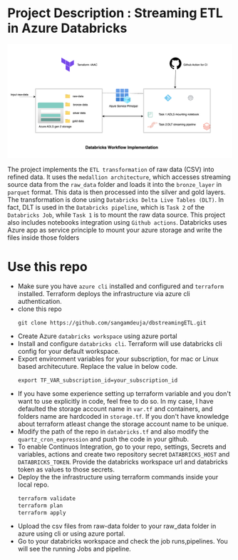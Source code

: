 # Project Description : Streaming ETL in Azure Databricks

<img src="images/Databricks_workflow.png" alt="Alt text" width="800"/>

The project implements the `ETL transformation` of raw data (CSV) into refined data. It uses the `medallion architecture`, which accesses streaming source data from the `raw_data` folder and loads it into the `bronze_layer` in `parquet` format. This data is then processed into the silver and gold layers. The transformation is done using `Databricks Delta Live Tables (DLT)`. In fact, DLT is used in the `Databricks pipeline`, which is `Task 2` of the `Databricks Job`, while `Task 1` is to mount the raw data source. This project also includes notebooks integration using `Github actions`. Databricks uses Azure app as service principle to mount your azure storage and write the files inside those folders
# Use this repo
* Make sure you have `azure cli` installed and configured and `terraform` installed. Terraform deploys the infrastructure via azure cli authentication.
* clone this repo
  ```
  git clone https://github.com/sangamdeuja/dbstreamingETL.git
  ```
* Create Azure `databricks workspace` using azure portal
* Install and configure `databricks cli`. Terraform will use databricks cli config for your default workspace.
* Export environment variables for your subscription, for mac or Linux based architecuture. Replace the value in below code.
  ```
  export TF_VAR_subscription_id=your_subscription_id
  ```
* If you have some experience setting up terraform variable and you don't want to use explicitly in code, feel free to do so. In my case, I have defaulted the storage account name in `var.tf` and containers, and folders name are hardcoded in `storage.tf`. If you don't have knowledge about terraform atleast change the storage account name to be unique.
* Modify the path of the repo in `databricks.tf` and also modify the `quartz_cron_expression` and push the code in your github.
* To enable Continuos Integration, go to your repo, settings, Secrets and variables, actions and create two repository secret `DATABRICKS_HOST` and `DATABRICKS_TOKEN`. Provide the databricks workspace url and databricks token as values to those secrets.
* Deploy the the infrastructure using terraform commands inside your local repo.
  ```
  terraform validate
  terraform plan
  terraform apply
  ```
* Upload the csv files from raw-data folder to your raw_data folder in azure using cli or using azure portal.
* Go to your databricks workspace and check the job runs,pipelines. You will see the running Jobs and pipeline.
